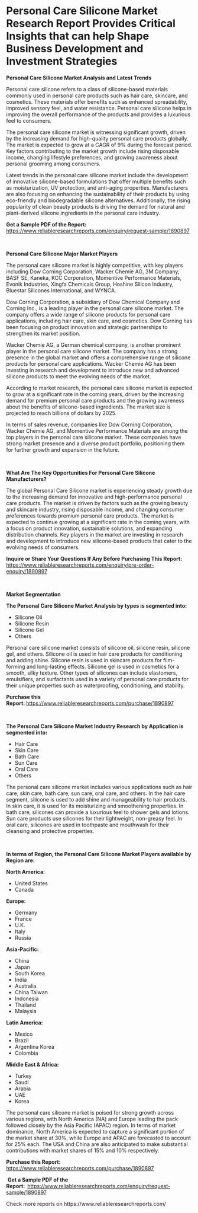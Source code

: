 <p><h1>Personal Care Silicone Market Research Report Provides Critical Insights that can help Shape Business Development and Investment Strategies</h1></p><p><strong>Personal Care Silicone Market Analysis and Latest Trends</strong></p>
<p><p>Personal care silicone refers to a class of silicone-based materials commonly used in personal care products such as hair care, skincare, and cosmetics. These materials offer benefits such as enhanced spreadability, improved sensory feel, and water resistance. Personal care silicone helps in improving the overall performance of the products and provides a luxurious feel to consumers.</p><p>The personal care silicone market is witnessing significant growth, driven by the increasing demand for high-quality personal care products globally. The market is expected to grow at a CAGR of 9% during the forecast period. Key factors contributing to the market growth include rising disposable income, changing lifestyle preferences, and growing awareness about personal grooming among consumers.</p><p>Latest trends in the personal care silicone market include the development of innovative silicone-based formulations that offer multiple benefits such as moisturization, UV protection, and anti-aging properties. Manufacturers are also focusing on enhancing the sustainability of their products by using eco-friendly and biodegradable silicone alternatives. Additionally, the rising popularity of clean beauty products is driving the demand for natural and plant-derived silicone ingredients in the personal care industry.</p></p>
<p><strong>Get a Sample PDF of the Report:&nbsp;</strong> <a href="https://www.reliableresearchreports.com/enquiry/request-sample/1890897">https://www.reliableresearchreports.com/enquiry/request-sample/1890897</a></p>
<p>&nbsp;</p>
<p><strong>Personal Care Silicone Major Market Players</strong></p>
<p><p>The personal care silicone market is highly competitive, with key players including Dow Corning Corporation, Wacker Chemie AG, 3M Company, BASF SE, Kaneka, KCC Corporation, Momentive Performance Materials, Evonik Industries, Xingfa Chemicals Group, Hoshine Silicon Industry, Bluestar Silicones International, and WYNCA. </p><p>Dow Corning Corporation, a subsidiary of Dow Chemical Company and Corning Inc., is a leading player in the personal care silicone market. The company offers a wide range of silicone products for personal care applications, including hair care, skin care, and cosmetics. Dow Corning has been focusing on product innovation and strategic partnerships to strengthen its market position.</p><p>Wacker Chemie AG, a German chemical company, is another prominent player in the personal care silicone market. The company has a strong presence in the global market and offers a comprehensive range of silicone products for personal care applications. Wacker Chemie AG has been investing in research and development to introduce new and advanced silicone products to meet the evolving needs of the market.</p><p>According to market research, the personal care silicone market is expected to grow at a significant rate in the coming years, driven by the increasing demand for premium personal care products and the growing awareness about the benefits of silicone-based ingredients. The market size is projected to reach billions of dollars by 2025.</p><p>In terms of sales revenue, companies like Dow Corning Corporation, Wacker Chemie AG, and Momentive Performance Materials are among the top players in the personal care silicone market. These companies have strong market presence and a diverse product portfolio, positioning them for further growth and expansion in the future.</p></p>
<p>&nbsp;</p>
<p><strong>What Are The Key Opportunities For Personal Care Silicone Manufacturers?</strong></p>
<p><p>The global Personal Care Silicone market is experiencing steady growth due to the increasing demand for innovative and high-performance personal care products. The market is driven by factors such as the growing beauty and skincare industry, rising disposable income, and changing consumer preferences towards premium personal care products. The market is expected to continue growing at a significant rate in the coming years, with a focus on product innovation, sustainable solutions, and expanding distribution channels. Key players in the market are investing in research and development to introduce new silicone-based products that cater to the evolving needs of consumers.</p></p>
<p><strong>Inquire or Share Your Questions If Any Before Purchasing This Report:</strong> <a href="https://www.reliableresearchreports.com/enquiry/pre-order-enquiry/1890897">https://www.reliableresearchreports.com/enquiry/pre-order-enquiry/1890897</a></p>
<p>&nbsp;</p>
<p><strong>Market Segmentation</strong></p>
<p><strong>The Personal Care Silicone Market Analysis by types is segmented into:</strong></p>
<p><ul><li>Silicone Oil</li><li>Silicone Resin</li><li>Silicone Gel</li><li>Others</li></ul></p>
<p><p>Personal care silicone market consists of silicone oil, silicone resin, silicone gel, and others. Silicone oil is used in hair care products for conditioning and adding shine. Silicone resin is used in skincare products for film-forming and long-lasting effects. Silicone gel is used in cosmetics for a smooth, silky texture. Other types of silicones can include elastomers, emulsifiers, and surfactants used in a variety of personal care products for their unique properties such as waterproofing, conditioning, and stability.</p></p>
<p><strong>Purchase this Report:&nbsp;</strong><a href="https://www.reliableresearchreports.com/purchase/1890897">https://www.reliableresearchreports.com/purchase/1890897</a></p>
<p>&nbsp;</p>
<p><strong>The Personal Care Silicone Market Industry Research by Application is segmented into:</strong></p>
<p><ul><li>Hair Care</li><li>Skin Care</li><li>Bath Care</li><li>Sun Care</li><li>Oral Care</li><li>Others</li></ul></p>
<p><p>The personal care silicone market includes various applications such as hair care, skin care, bath care, sun care, oral care, and others. In the hair care segment, silicone is used to add shine and manageability to hair products. In skin care, it is used for its moisturizing and smoothening properties. In bath care, silicones can provide a luxurious feel to shower gels and lotions. Sun care products use silicones for their lightweight, non-greasy feel. In oral care, silicones are used in toothpaste and mouthwash for their cleansing and protective properties.</p></p>
<p>&nbsp;</p>
<p><strong>In terms of Region, the Personal Care Silicone Market Players available by Region are:</strong></p>
<p>
    <p> <strong> North America: </strong>
        <ul>
            <li>United States</li>
            <li>Canada</li>
        </ul>
        </p> 
    <p> <strong> Europe: </strong>
        <ul>
            <li>Germany</li>
            <li>France</li>
            <li>U.K.</li>
            <li>Italy</li>
            <li>Russia</li>
        </ul>
        </p> 
    <p> <strong> Asia-Pacific: </strong>
        <ul>
            <li>China</li>
            <li>Japan</li>
            <li>South Korea</li>
            <li>India</li>
            <li>Australia</li>
            <li>China Taiwan</li>
            <li>Indonesia</li>
            <li>Thailand</li>
            <li>Malaysia</li>
        </ul>
        </p> 
    <p> <strong> Latin America: </strong>
        <ul>
            <li>Mexico</li>
            <li>Brazil</li>
            <li>Argentina Korea</li>
            <li>Colombia</li>
        </ul>
        </p> 
    <p> <strong> Middle East & Africa: </strong>
        <ul>
            <li>Turkey</li>
            <li>Saudi</li>
            <li>Arabia</li>
            <li>UAE</li>
            <li>Korea</li>
        </ul>
    </p>
    </p>
<p><p>The personal care silicone market is poised for strong growth across various regions, with North America (NA) and Europe leading the pack followed closely by the Asia Pacific (APAC) region. In terms of market dominance, North America is expected to capture a significant portion of the market share at 30%, while Europe and APAC are forecasted to account for 25% each. The USA and China are also anticipated to make substantial contributions with market shares of 15% and 10% respectively.</p></p>
<p><strong>Purchase this Report: </strong><a href="https://www.reliableresearchreports.com/purchase/1890897">https://www.reliableresearchreports.com/purchase/1890897</a></p>
<p>&nbsp;<strong>Get a Sample PDF of the Report:&nbsp;&nbsp;</strong><a href="https://www.reliableresearchreports.com/enquiry/request-sample/1890897">https://www.reliableresearchreports.com/enquiry/request-sample/1890897</a></p>
<p><strong></strong></p>
<p>Check more reports on https://www.reliableresearchreports.com/</p>